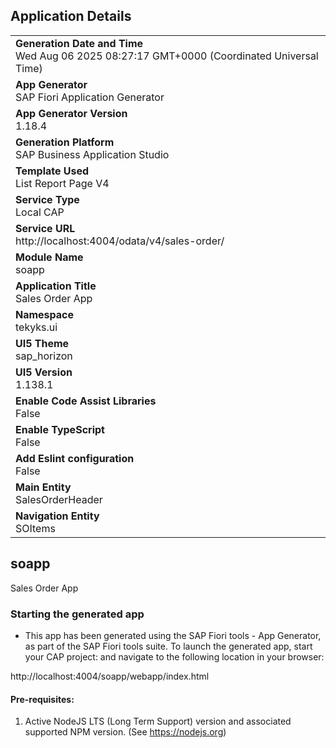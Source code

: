 ## Application Details
|               |
| ------------- |
|**Generation Date and Time**<br>Wed Aug 06 2025 08:27:17 GMT+0000 (Coordinated Universal Time)|
|**App Generator**<br>SAP Fiori Application Generator|
|**App Generator Version**<br>1.18.4|
|**Generation Platform**<br>SAP Business Application Studio|
|**Template Used**<br>List Report Page V4|
|**Service Type**<br>Local CAP|
|**Service URL**<br>http://localhost:4004/odata/v4/sales-order/|
|**Module Name**<br>soapp|
|**Application Title**<br>Sales Order App|
|**Namespace**<br>tekyks.ui|
|**UI5 Theme**<br>sap_horizon|
|**UI5 Version**<br>1.138.1|
|**Enable Code Assist Libraries**<br>False|
|**Enable TypeScript**<br>False|
|**Add Eslint configuration**<br>False|
|**Main Entity**<br>SalesOrderHeader|
|**Navigation Entity**<br>SOItems|

## soapp

Sales Order App

### Starting the generated app

-   This app has been generated using the SAP Fiori tools - App Generator, as part of the SAP Fiori tools suite.  To launch the generated app, start your CAP project:  and navigate to the following location in your browser:

http://localhost:4004/soapp/webapp/index.html

#### Pre-requisites:

1. Active NodeJS LTS (Long Term Support) version and associated supported NPM version.  (See https://nodejs.org)



